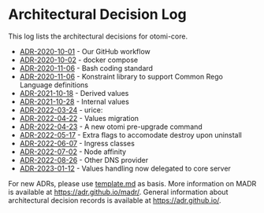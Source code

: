 # Architectural Decision Log

This log lists the architectural decisions for otomi-core.

<!-- adrlog -- Regenerate the content by using "npm run adr". -->

* [ADR-2020-10-01](2020-10-01-github-workflow.md) - Our GitHub workflow
* [ADR-2020-10-02](2020-10-02-docker-compose.md) - docker compose
* [ADR-2020-11-06](2020-11-06-bash-style-guide.md) - Bash coding standard
* [ADR-2020-11-06](2020-11-06-konstraint-policy-library.md) - Konstraint library to support Common Rego Language definitions
* [ADR-2021-10-18](2021-10-18-defaults-and-derived.md) - Derived values
* [ADR-2021-10-28](2021-10-28-internal-values.md) - Internal values
* [ADR-2022-03-24](2022-03-24-custom-ca.md) - urice:
* [ADR-2022-04-22](2022-04-22-values-migration.md) - Values migration
* [ADR-2022-04-23](2022-04-23-pre-upgrade.md) - A new otomi pre-upgrade command
* [ADR-2022-05-17](2022-05-17-destroy-upon-uninstall.md) - Extra flags to accomodate destroy upon uninstall
* [ADR-2022-06-07](2022-06-07-ingress-classes.md) - Ingress classes
* [ADR-2022-07-02](2022-07-02-node-affinity.md) - Node affinity
* [ADR-2022-08-26](2022-08-26-other-dns-provider.md) - Other DNS provider
* [ADR-2023-01-12](2023-01-12-values-handling.md) - Values handling now delegated to core server

<!-- adrlogstop -->

For new ADRs, please use [template.md](.template.md) as basis.
More information on MADR is available at <https://adr.github.io/madr/>.
General information about architectural decision records is available at <https://adr.github.io/>.
